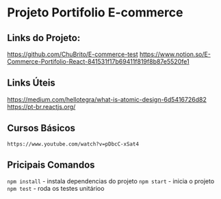 # Projeto Portifolio E-commerce

## Links do Projeto:
https://github.com/ChuBrito/E-commerce-test
https://www.notion.so/E-Commerce-Portifolio-React-841531f17b69411f819f8b87e5520fe1

## Links Úteis
https://medium.com/hellotegra/what-is-atomic-design-6d5416726d82
https://pt-br.reactjs.org/

## Cursos Básicos
    https://www.youtube.com/watch?v=pDbcC-xSat4

## Pricipais Comandos

`npm install` - instala dependencias do projeto
`npm start` - inicia o projeto
`npm test` - roda os testes unitárioo
